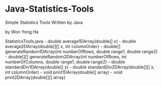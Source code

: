 # Java-Statistics-Tools
Simple Statistics Tools Written by Java

by Won Yong Ha


StatisticsTools.java
	- double average1DArray(double[] x)
	- double average2DArray(double[][] x, int columnOrder)
	- double[] generateRandom1DArray(int numberOfRows, double range1, double range2)
	- double[][] generateRandom2DArray(int numberOfRows, int numberOfColumns, double range1, double range2)
	- double standardDiv1DArray(double[] x)
	- double standardDiv2DArray(double[][] x, int columnOrder)
	- void print1DArray(double[] array)
	- void print2DArray(double[][] array)